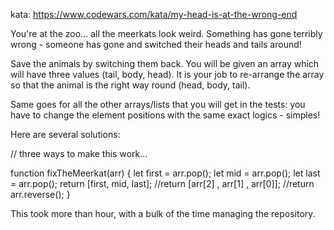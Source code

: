 kata: https://www.codewars.com/kata/my-head-is-at-the-wrong-end

You're at the zoo... all the meerkats look weird. Something has gone terribly wrong - someone has gone and switched their heads and tails around!

Save the animals by switching them back. You will be given an array which will have three values (tail, body, head). It is your job to re-arrange the array so that the animal is the right way round (head, body, tail).

Same goes for all the other arrays/lists that you will get in the tests: you have to change the element positions with the same exact logics - simples!

Here are several solutions:

// three ways to make this work…

function fixTheMeerkat(arr) {
  let first = arr.pop();
  let mid = arr.pop();
  let last = arr.pop();
  return [first, mid, last];
  //return [arr[2] , arr[1] , arr[0]];
  //return arr.reverse();
}

This took more than hour, with a bulk of the time managing the repository.
